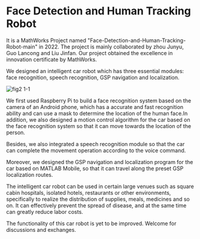 # Face Detection and Human Tracking Robot

It is a MathWorks Project named "Face-Detection-and-Human-Tracking-Robot-main" in 2022. The project is mainly collaborated by zhou Junyu, Guo Lancong and Liu Jinfan. Our project obtained the excellence in innovation certificate by MathWorks. 

We designed an intelligent car robot which has three essential modules: face recognition, speech recognition, GSP navigation and localization.

![fig2 1-1](https://github.com/Zhjy1/Face-Detection-and-Human-Tracking-Robot/assets/120712829/0300ad3a-c284-4942-a9b4-29fb93a8e680)


We first used Raspberry Pi to build a face recognition system based on the camera of an Android phone, which has a accurate and fast recognition ability and can use a mask to determine the location of the human face.In addition, we also designed a motion control algorithm for the car based on the face recognition system so that it can move towards the location of the person.

Besides, we also integrated a speech recognition module so that the car can complete the movement operation according to the voice command.

Moreover, we designed the GSP navigation and localization program for the car based on MATLAB Mobile, so that it can travel along the preset GSP localization routes.

The intelligent car robot can be used in certain large venues such as square cabin hospitals, isolated hotels, restaurants or other environments, specifically to realize the distribution of supplies, meals, medicines and so on. It can effectively prevent the spread of disease, and at the same time can greatly reduce labor costs.

The functionality of this car robot is yet to be improved. Welcome for discussions and exchanges.
